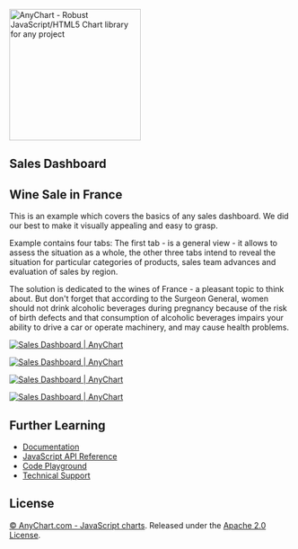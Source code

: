 [<img src="https://cdn.anychart.com/images/logo-transparent-segoe.png?2" width="234px" alt="AnyChart - Robust JavaScript/HTML5 Chart library for any project">](http://www.anychart.com)

## Sales Dashboard
## Wine Sale in France
This is an example which covers the basics of any sales dashboard. We did our best to make it visually appealing and easy to grasp.

Example contains four tabs: The first tab - is a general view - it allows to assess the situation as a whole, the other three tabs intend to reveal the situation for particular categories of products, sales team advances and evaluation of sales by region.

The solution is dedicated to the wines of France - a pleasant topic to think about. But don't forget that according to the Surgeon General, women should not drink alcoholic beverages during pregnancy because of the risk of birth defects and that consumption of alcoholic beverages impairs your ability to drive a car or operate machinery, and may cause health problems.

[<img src="http://static.anychart.com/images/github/sales_dashboard_1.png" alt="Sales Dashboard | AnyChart">](http://anychart.com/solutions/sales-dashboard-solution/)

[<img src="http://static.anychart.com/images/github/sales_dashboard_2.png" alt="Sales Dashboard | AnyChart">](http://anychart.com/solutions/sales-dashboard-solution/)

[<img src="http://static.anychart.com/images/github/sales_dashboard_3.png" alt="Sales Dashboard | AnyChart">](http://anychart.com/solutions/sales-dashboard-solution/)

[<img src="http://static.anychart.com/images/github/sales_dashboard_4.png" alt="Sales Dashboard | AnyChart">](http://anychart.com/solutions/sales-dashboard-solution/)

## Further Learning
* [Documentation](https://docs.anychart.com)
* [JavaScript API Reference](https://api.anychart.com)
* [Code Playground](https://playground.anychart.com)
* [Technical Support](https://anychart.com/support)

## License
[© AnyChart.com - JavaScript charts](http://www.anychart.com). Released under the [Apache 2.0 License](https://github.com/anychart-solutions/sales-dashboard-solution/blob/master/LICENSE).
